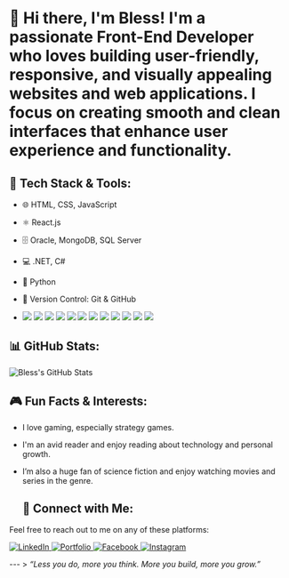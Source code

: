 # 👋 Hi there, I'm Bless! I'm a passionate **Front-End Developer** who loves building user-friendly, responsive, and visually appealing websites and web applications. I focus on creating smooth and clean interfaces that enhance user experience and functionality.

## 🚀 Tech Stack & Tools: 
- 🌐 HTML, CSS, JavaScript
- ⚛️ React.js
- 🗄️ Oracle, MongoDB, SQL Server
- 💻 .NET, C#
- 🐍 Python
- 🔧 Version Control: Git & GitHub
  
- <p align="left">  
  <img src="https://img.shields.io/badge/HTML5-E34F26?style=for-the-badge&logo=html5&logoColor=white" /> 
  <img src="https://img.shields.io/badge/CSS3-1572B6?style=for-the-badge&logo=css3&logoColor=white" />   
  <img src="https://img.shields.io/badge/JavaScript-F7DF1E?style=for-the-badge&logo=javascript&logoColor=black" />   
  <img src="https://img.shields.io/badge/React-20232A?style=for-the-badge&logo=react&logoColor=61DAFB" />   
  <img src="https://img.shields.io/badge/.NET-512BD4?style=for-the-badge&logo=dotnet&logoColor=white" />  
  <img src="https://img.shields.io/badge/C%23-239120?style=for-the-badge&logo=c-sharp&logoColor=white" />  
  <img src="https://img.shields.io/badge/Python-3776AB?style=for-the-badge&logo=python&logoColor=white" />  
  <img src="https://img.shields.io/badge/Oracle-F80000?style=for-the-badge&logo=oracle&logoColor=white" />   
  <img src="https://img.shields.io/badge/MongoDB-47A248?style=for-the-badge&logo=mongodb&logoColor=white" />  
  <img src="https://img.shields.io/badge/SQL_Server-CC2927?style=for-the-badge&logo=microsoftsqlserver&logoColor=white" />
  <img src="https://img.shields.io/badge/Git-F05032?style=for-the-badge&logo=git&logoColor=white" /> 
  <img src="https://img.shields.io/badge/GitHub-181717?style=for-the-badge&logo=github&logoColor=white" /> 
</p>

## 📊 GitHub Stats:
![Bless's GitHub Stats](https://github-readme-stats.vercel.app/api?username=blessebytes&show_icons=true&theme=radical)


## 🎮 Fun Facts & Interests:
- I love gaming, especially strategy games.
- I'm an avid reader and enjoy reading about technology and personal growth.
- I’m also a huge fan of science fiction and enjoy watching movies and series in the genre.



  ## 🔗 Connect with Me:

Feel free to reach out to me on any of these platforms:

<p align="left">  
  <a href="https://www.linkedin.com/in/YunSophearith" target="_blank">
    <img src="https://img.shields.io/badge/LinkedIn-0077B5?style=for-the-badge&logo=linkedin&logoColor=white" alt="LinkedIn" />
  </a>
  <a href="https://blessebytes.github.io/Portfolio/" target="_blank">
    <img src="https://img.shields.io/badge/Portfolio-000000?style=for-the-badge&logo=github&logoColor=white" alt="Portfolio" />
  </a>
  <a href="https://www.facebook.com/mrr.r.real" target="_blank">
    <img src="https://img.shields.io/badge/Facebook-1877F2?style=for-the-badge&logo=facebook&logoColor=white" alt="Facebook" />
  </a>
  <a href="https://www.instagram.com/bless.rithh" target="_blank">
    <img src="https://img.shields.io/badge/Instagram-E4405F?style=for-the-badge&logo=instagram&logoColor=white" alt="Instagram" />
  </a>
</p>

  

--- > *“Less you do, more you think. More you build, more you grow.”* 
